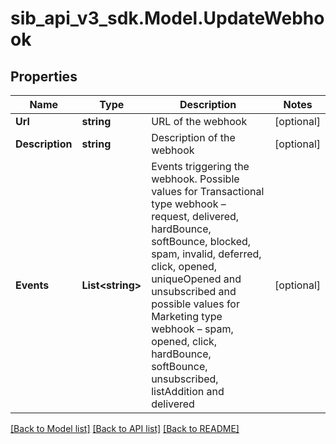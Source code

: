 # sib_api_v3_sdk.Model.UpdateWebhook
## Properties

Name | Type | Description | Notes
------------ | ------------- | ------------- | -------------
**Url** | **string** | URL of the webhook | [optional] 
**Description** | **string** | Description of the webhook | [optional] 
**Events** | **List&lt;string&gt;** | Events triggering the webhook. Possible values for Transactional type webhook – request, delivered, hardBounce, softBounce, blocked, spam, invalid, deferred, click, opened, uniqueOpened and unsubscribed and possible values for Marketing type webhook – spam, opened, click, hardBounce, softBounce, unsubscribed, listAddition and delivered | [optional] 

[[Back to Model list]](../README.md#documentation-for-models) [[Back to API list]](../README.md#documentation-for-api-endpoints) [[Back to README]](../README.md)

